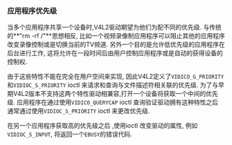 ### 应用程序优先级
当多个应用程序共享一个设备时,V4L2驱动期望为他们为配不同的优先级. 与传统的**"rm -rf /"**思想相反, 比如一个视频录像制应用程序可以阻止其他的应用程序
改变录像控制或是切换当前的TV频道. 另外一个目的是允许低优先级的应用程序在后台进行工作, 这将允许在一段时间后由用户控制应用程序或是自动的获得设备的控制权.

由于这些特性不能在完全在用户空间来实现, 因此V4L2定义了`VIDICO_G_PRIORITY`和`VIDIOC_S_PRIORITY` ioctl 来请求和查询与文件描述符相关联的优先级.
为了与早期V4L2版本不支持这两个特性驱动相兼容,打开一个设备将获取一个中间的优先级. 应用程序在通过使用`VIDICO_QUERYCAP` ioctl 查询验证驱动拥有这种特性之后
通常通过使用`VIDIOC_S_PRIORITY` ioctl 来更改优先级.

在另一个应用程序获取高的优先级之后 ,使用ioctl 改变驱动的属性, 例如`VIDIOC_S_INPUT`, 将返回一个`EBUSY`的错误代码.

